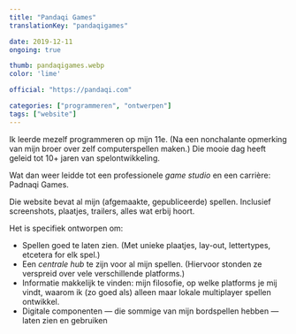```yaml
---
title: "Pandaqi Games"
translationKey: "pandaqigames"

date: 2019-12-11
ongoing: true

thumb: pandaqigames.webp
color: 'lime'

official: "https://pandaqi.com"

categories: ["programmeren", "ontwerpen"]
tags: ["website"]
---
```


Ik leerde mezelf programmeren op mijn 11e. (Na een nonchalante opmerking van mijn broer over zelf computerspellen maken.) Die mooie dag heeft geleid tot 10+ jaren van spelontwikkeling.

Wat dan weer leidde tot een professionele _game studio_ en een carrière: Padnaqi Games.

Die website bevat al mijn (afgemaakte, gepubliceerde) spellen. Inclusief screenshots, plaatjes, trailers, alles wat erbij hoort.

Het is specifiek ontworpen om:
* Spellen goed te laten zien. (Met unieke plaatjes, lay-out, lettertypes, etcetera for elk spel.)
* Een _centrale hub_ te zijn voor al mijn spellen. (Hiervoor stonden ze verspreid over vele verschillende platforms.)
* Informatie makkelijk te vinden: mijn filosofie, op welke platforms je mij vindt, waarom ik (zo goed als) alleen maar lokale multiplayer spellen ontwikkel.
* Digitale componenten &mdash; die sommige van mijn bordspellen hebben &mdash; laten zien en gebruiken
